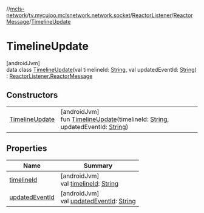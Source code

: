 //[mcls-network](../../../../../index.md)/[tv.mycujoo.mclsnetwork.network.socket](../../../index.md)/[ReactorListener](../../index.md)/[ReactorMessage](../index.md)/[TimelineUpdate](index.md)

# TimelineUpdate

[androidJvm]\
data class [TimelineUpdate](index.md)(val timelineId: [String](https://kotlinlang.org/api/latest/jvm/stdlib/kotlin/-string/index.html), val updatedEventId: [String](https://kotlinlang.org/api/latest/jvm/stdlib/kotlin/-string/index.html)) : [ReactorListener.ReactorMessage](../index.md)

## Constructors

| | |
|---|---|
| [TimelineUpdate](-timeline-update.md) | [androidJvm]<br>fun [TimelineUpdate](-timeline-update.md)(timelineId: [String](https://kotlinlang.org/api/latest/jvm/stdlib/kotlin/-string/index.html), updatedEventId: [String](https://kotlinlang.org/api/latest/jvm/stdlib/kotlin/-string/index.html)) |

## Properties

| Name | Summary |
|---|---|
| [timelineId](timeline-id.md) | [androidJvm]<br>val [timelineId](timeline-id.md): [String](https://kotlinlang.org/api/latest/jvm/stdlib/kotlin/-string/index.html) |
| [updatedEventId](updated-event-id.md) | [androidJvm]<br>val [updatedEventId](updated-event-id.md): [String](https://kotlinlang.org/api/latest/jvm/stdlib/kotlin/-string/index.html) |
